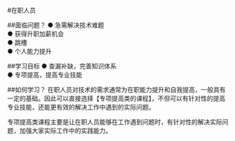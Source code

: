 #在职人员

##面临问题？
● 急需解决技术难题<br>
● 获得升职加薪机会<br>
● 跳槽<br>
● 个人能力提升<br>

##学习目标
  ● 查漏补缺，完善知识体系<br>
  ● 专项提高，提高专业技能<br>

##如何学习？
在职人员对技术的需求通常为在职能力提升和自我提高，一般具有一定的基础。因此可以直接选择【专项提高类的课程】，不但可以有针对性的提高专业技能，还能更有效的解决工作中遇到的实际问题。<br>

专项提高类课程主要是让在职人员能够在工作遇到问题时，有针对性的解决实际问题，加强大家实际工作中的实践能力。
